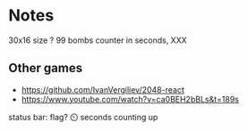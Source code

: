 # Notes

30x16 size ?
99 bombs
counter in seconds, XXX

## Other games

- https://github.com/IvanVergiliev/2048-react
- https://www.youtube.com/watch?v=ca0BEH2bBLs&t=189s

status bar: flag? ⏲️ seconds counting up
